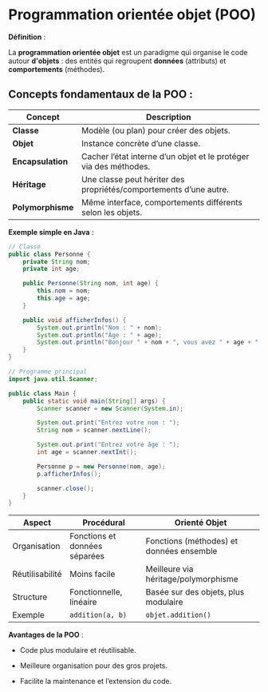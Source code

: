 # Programmation orientée objet (POO)

**Définition** :

La **programmation orientée objet** est un paradigme qui organise le code autour **d'objets** : des entités qui regroupent **données** (attributs) et **comportements** (méthodes).

## Concepts fondamentaux de la POO :

| Concept           | Description                                                       |
| ----------------- | ----------------------------------------------------------------- |
| **Classe**        | Modèle (ou plan) pour créer des objets.                           |
| **Objet**         | Instance concrète d’une classe.                                   |
| **Encapsulation** | Cacher l’état interne d’un objet et le protéger via des méthodes. |
| **Héritage**      | Une classe peut hériter des propriétés/comportements d’une autre. |
| **Polymorphisme** | Même interface, comportements différents selon les objets.        |

**Exemple simple en Java** :

```java
// Classe
public class Personne {
    private String nom;
    private int age;

    public Personne(String nom, int age) {
        this.nom = nom;
        this.age = age;
    }

    public void afficherInfos() {
        System.out.println("Nom : " + nom);
        System.out.println("Âge : " + age);
        System.out.println("Bonjour " + nom + ", vous avez " + age + " ans.");
    }
}

// Programme principal
import java.util.Scanner;

public class Main {
    public static void main(String[] args) {
        Scanner scanner = new Scanner(System.in);

        System.out.print("Entrez votre nom : ");
        String nom = scanner.nextLine();

        System.out.print("Entrez votre âge : ");
        int age = scanner.nextInt();

        Personne p = new Personne(nom, age);
        p.afficherInfos();

        scanner.close();
    }
}
```

| **Aspect**      | **Procédural**                | **Orienté Objet**                        |
| --------------- | ----------------------------- | ---------------------------------------- |
| Organisation    | Fonctions et données séparées | Fonctions (méthodes) et données ensemble |
| Réutilisabilité | Moins facile                  | Meilleure via héritage/polymorphisme     |
| Structure       | Fonctionnelle, linéaire       | Basée sur des objets, plus modulaire     |
| Exemple         | `addition(a, b)`              | `objet.addition()`                       |

**Avantages de la POO** :

- Code plus modulaire et réutilisable.

- Meilleure organisation pour des gros projets.

- Facilite la maintenance et l’extension du code.
